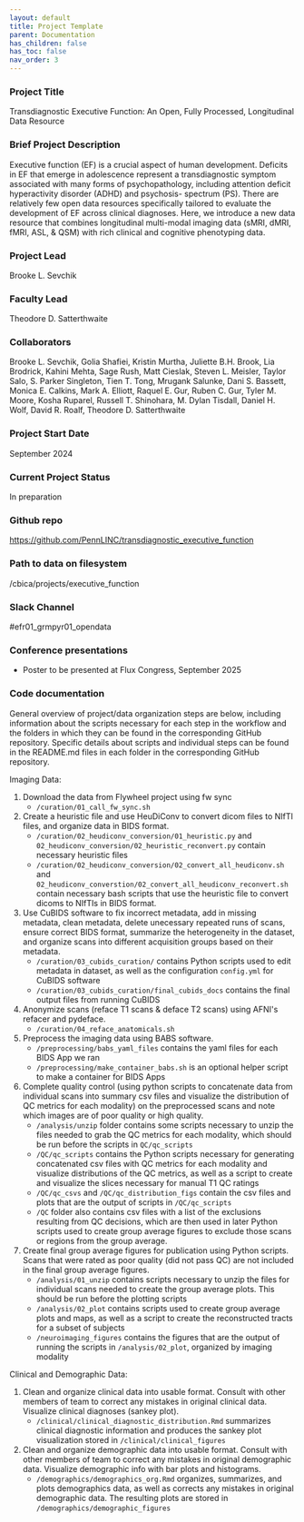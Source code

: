 ```yaml
---
layout: default
title: Project Template
parent: Documentation
has_children: false
has_toc: false
nav_order: 3
---
```



### Project Title

Transdiagnostic Executive Function: An Open, Fully Processed, Longitudinal Data Resource

### Brief Project Description
Executive function (EF) is a crucial aspect of human development.
Deficits in EF that emerge in adolescence represent a transdiagnostic symptom associated with many
forms of psychopathology, including attention deficit hyperactivity disorder (ADHD) and psychosis-
spectrum (PS).
There are relatively few open data resources specifically tailored to evaluate the development of EF across
clinical diagnoses. Here, we introduce a new data resource that combines longitudinal multi-modal
imaging data (sMRI, dMRI, fMRI, ASL, & QSM) with rich clinical and cognitive phenotyping data.

### Project Lead

Brooke L. Sevchik

### Faculty Lead

Theodore D. Satterthwaite

### Collaborators

Brooke L. Sevchik, Golia Shafiei, Kristin Murtha, Juliette B.H. Brook, Lia Brodrick, Kahini Mehta, Sage Rush,
Matt Cieslak, Steven L. Meisler, Taylor Salo, S. Parker Singleton, Tien T. Tong, Mrugank Salunke, Dani S. Bassett, Monica E. Calkins, Mark A. Elliott, Raquel E. Gur, Ruben C. Gur, Tyler M. Moore, Kosha Ruparel, Russell T. Shinohara, M. Dylan Tisdall, Daniel H. Wolf, David R. Roalf, Theodore D. Satterthwaite

### Project Start Date

September 2024

### Current Project Status

In preparation

### Github repo

<https://github.com/PennLINC/transdiagnostic_executive_function>

### Path to data on filesystem

/cbica/projects/executive_function

### Slack Channel

#efr01_grmpyr01_opendata

### Conference presentations

- Poster to be presented at Flux Congress, September 2025

### Code documentation

General overview of project/data organization steps are below, including information about the scripts necessary for each step in the workflow and the folders in which they can be found in the corresponding GitHub repository. Specific details about scripts and individual steps can be found
in the README.md files in each folder in the corresponding GitHub repository.

Imaging Data:
1. Download the data from Flywheel project using fw sync
   + `/curation/01_call_fw_sync.sh`
2. Create a heuristic file and use HeuDiConv to convert dicom files to NIfTI files, and organize data in BIDS format.
   + `/curation/02_heudiconv_conversion/01_heuristic.py` and `02_heudiconv_conversion/02_heuristic_reconvert.py` contain necessary heuristic files
   + `/curation/02_heudiconv_conversion/02_convert_all_heudiconv.sh` and `02_heudiconv_converstion/02_convert_all_heudiconv_reconvert.sh` contain necessary bash scripts that use the heuristic file to convert dicoms to NIfTIs in BIDS format.
3. Use CuBIDS software to fix incorrect metadata, add in missing metadata, clean metadata, delete unecessary repeated runs of scans, ensure correct BIDS format, summarize the heterogeneity in the dataset, and organize scans into different acquisition groups based on their metadata.
   + `/curation/03_cubids_curation/` contains Python scripts used to edit metadata in dataset, as well as the configuration `config.yml` for CuBIDS software
   + `/curation/03_cubids_curation/final_cubids_docs` contains the final output files from running CuBIDS
4. Anonymize scans (reface T1 scans & deface T2 scans) using AFNI's refacer and pydeface.
   + `/curation/04_reface_anatomicals.sh`
5. Preprocess the imaging data using BABS software.
   + `/preprocessing/babs_yaml_files` contains the yaml files for each BIDS App we ran
   + `/preprocessing/make_container_babs.sh` is an optional helper script to make a container for BIDS Apps
9. Complete quality control (using python scripts to concatenate data from individual scans into summary csv files and visualize the distribution of QC metrics for each modality) on the preprocessed scans and note which images are of poor quality or high quality.
    + `/analysis/unzip` folder contains some scripts necessary to unzip the files needed to grab the QC metrics for each modality, which should be run before the scripts in `QC/qc_scripts`
    + `/QC/qc_scripts` contains the Python scripts necessary for generating concatenated csv files with QC metrics for each modality and visualize distributions of the QC metrics, as well as a script to create and visualize the slices necessary for manual T1 QC ratings
    + `/QC/qc_csvs` and `/QC/qc_distribution_figs` contain the csv files and plots that are the output of scripts in `/QC/qc_scripts`
    + `/QC` folder also contains csv files with a list of the exclusions resulting from QC decisions, which are then used in later Python scripts used to create group average figures to exclude those scans or regions from the group average.
11. Create final group average figures for publication using Python scripts. Scans that were rated as poor quality (did not pass QC) are not included in the final group average figures.
    + `/analysis/01_unzip` contains scripts necessary to unzip the files for individual scans needed to create the group average plots. This should be run before the plotting scripts
    + `/analysis/02_plot` contains scripts used to create group average plots and maps, as well as a script to create the reconstructed tracts for a subset of subjects
    + `/neuroimaging_figures` contains the figures that are the output of running the scripts in `/analysis/02_plot`, organized by imaging modality

Clinical and Demographic Data:
1. Clean and organize clinical data into usable format. Consult with other members of team to correct any mistakes in original clinical data. Visualize clinical diagnoses (sankey plot).
   + `/clinical/clinical_diagnostic_distribution.Rmd` summarizes clinical diagnostic information and produces the sankey plot visualization stored in `/clinical/clinical_figures`
3. Clean and organize demographic data into usable format. Consult with other members of team to correct any mistakes in original demographic data. Visualize demographic info with bar plots and histograms.
   + `/demographics/demographics_org.Rmd` organizes, summarizes, and plots demographics data, as well as corrects any mistakes in original demographic data. The resulting plots are stored in `/demographics/demographic_figures`




